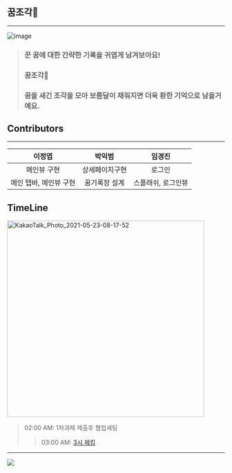 ## 꿈조각🌙

---
![image](https://user-images.githubusercontent.com/49138331/119242677-dfdb9700-bb9a-11eb-893b-63855c956110.png)
> ### 꾼 꿈에 대한 간략한 기록을 귀엽게 남겨보아요!
 > ### 꿈조각🌙
> ### 꿈을 새긴 조각을 모아 보름달이 채워지면 더욱 환한 기억으로 남을거예요.


## Contributors

---

|   이정엽    |     박익범     | 임경진 |
| :---------: | :------------: | :----: |
| 메인뷰 구현 | 상세페이지구현 | 로그인 |
| 메인 탭바, 메인뷰 구현 | 꿈기록장 설계     | 스플래쉬, 로그인뷰 |


## TimeLine
<img width="456" alt="KakaoTalk_Photo_2021-05-23-08-17-52" src="https://user-images.githubusercontent.com/70327883/119243185-77db7f80-bb9f-11eb-923d-6eb71ae547be.png">


 >02:00 AM: 1차과제 제출후 협업세팅
 >>03:00 AM: [3시 체킹](https://www.notion.so/3-173bb6394cf344248e682b475c0de208)


---

 ![](https://camo.githubusercontent.com/4bac4f77dc5e0d5049cff974efed7a592c90361101a7474e67b794a901207fba/68747470733a2f2f696d672e736869656c64732e696f2f7374617469632f76313f7374796c653d666f722d7468652d6261646765266c6f676f3d7377696674266d6573736167653d535749465435266c6162656c3d26636f6c6f723d464137333433266c6162656c436f6c6f723d303030303030)
